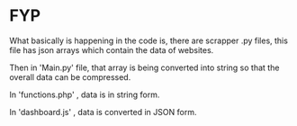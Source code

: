 # FYP
What basically is happening in the code is, there are scrapper .py files, this file has json arrays which contain the data of websites.

Then in 'Main.py' file, that array is being converted into string so that the overall data can be compressed.

In 'functions.php' , data is in string form.

In 'dashboard.js' , data is converted in JSON form.

